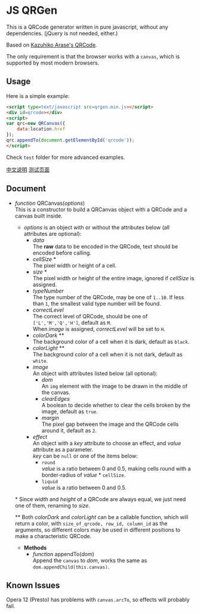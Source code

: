 JS QRGen
===

This is a QRCode generator written in pure javascript, without any dependencies. (jQuery is not needed, either.)

Based on [Kazuhiko Arase's QRCode](http://www.d-project.com/).

The only requirement is that the browser works with a `canvas`, which is supported by most modern browsers.

Usage
---
Here is a simple example:

``` html
<script type=text/javascript src=qrgen.min.js></script>
<div id=qrcode></div>
<script>
var qrc=new QRCanvas({
	data:location.href
});
qrc.appendTo(document.getElementById('qrcode'));
</script>
```

Check `test` folder for more advanced examples.

[中文说明](http://geraldl.net/js/qrgen) [测试页面](http://geraldl.net/js/qrgen-test)

Document
---

* *function* QRCanvas(*options*)  
  This is a constructor to build a QRCanvas object with a QRCode and a canvas built inside.
  * *options* is an object with or without the attributes below (all attributes are optional):
    * *data*  
      The **raw** data to be encoded in the QRCode, text should be encoded before calling.
    * *cellSize* \*  
      The pixel width or height of a cell.
    * *size* \*  
      The pixel width or height of the entire image, ignored if *cellSize* is assigned.
    * *typeNumber*  
      The type number of the QRCode, may be one of `1..10`. If less than `1`, the smallest valid type number will be found.
    * *correctLevel*  
      The correct level of QRCode, should be one of `['L','M','Q','H']`, default as `M`.  
      When *image* is assigned, *correctLevel* will be set to `H`.
    * *colorDark* \*\*  
      The background color of a cell when it is dark, default as `black`.
    * *colorLight* \*\*  
      The background color of a cell when it is not dark, default as `white`.
    * *image*  
      An object with attributes listed below (all optional):
      * *dom*  
        An `img` element with the image to be drawn in the middle of the canvas.
      * *clearEdges*  
        A boolean to decide whether to clear the cells broken by the image, default as `true`.
      * *margin*  
        The pixel gap between the image and the QRCode cells around it, default as `2`.
    * *effect*  
      An object with a *key* attribute to choose an effect, and *value* attribute as a parameter.  
      *key* can be `null` or one of the items below:
      * `round`  
        *value* is a ratio between 0 and 0.5, making cells round with a border-radius of *value* * `cellSize`.
      * `liquid`  
        *value* is a ratio between 0 and 0.5.

  \* Since *width* and *height* of a QRCode are always equal, we just need one of them, renaming to *size*.

  \*\* Both *colorDark* and *colorLight* can be a callable function, which will return a color,
     with `size_of_qrcode, row_id, column_id` as the arguments, so different colors may be used
     in different positions to make a characteristic QRCode.

  * **Methods**
    * *function* appendTo(*dom*)  
      Append the `canvas` to *dom*, works the same as `dom.appendChild(this.canvas)`.

Known Issues
---
Opera 12 (Presto) has problems with `canvas.arcTo`, so effects will probably fail.

